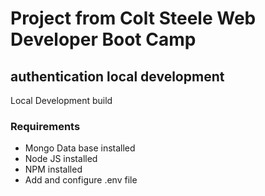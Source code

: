 #  Project from Colt Steele Web Developer Boot Camp
##  authentication local development
Local Development build

### Requirements

* Mongo Data base installed
* Node JS installed
* NPM installed
* Add and configure .env file
